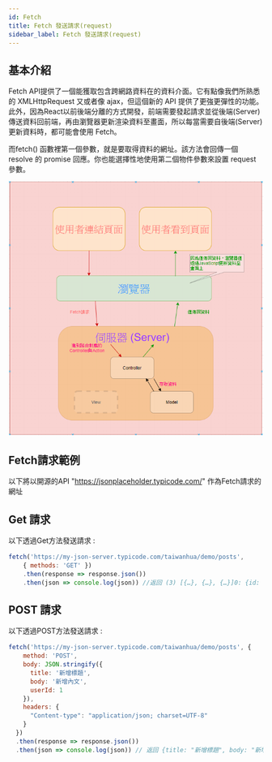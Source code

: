 ```yaml
---
id: Fetch
title: Fetch 發送請求(request)
sidebar_label: Fetch 發送請求(request)
---
```


## 基本介紹

Fetch API提供了一個能獲取包含跨網路資料在的資料介面。它有點像我們所熟悉的 XMLHttpRequest 又或者像 ajax，但這個新的 API 提供了更強更彈性的功能。
此外，因為React以前後端分離的方式開發，前端需要發起請求並從後端(Server)傳送資料回前端，再由瀏覽器更新渲染資料至畫面，所以每當需要自後端(Server)更新資料時，都可能會使用 Fetch。

而fetch() 函數裡第一個參數，就是要取得資料的網址。該方法會回傳一個 resolve 的 promise 回應。你也能選擇性地使用第二個物件參數來設置 request 參數。

![前後端分離](/docs/assets/Fetch.png)

## Fetch請求範例

以下將以開源的API "https://jsonplaceholder.typicode.com/" 作為Fetch請求的網址

## Get 請求

以下透過Get方法發送請求 :

```javascript
fetch('https://my-json-server.typicode.com/taiwanhua/demo/posts',
    { methods: 'GET' })
    .then(response => response.json())
    .then(json => console.log(json)) //返回 (3) [{…}, {…}, {…}]0: {id: 1, title: "Post 1"}1: {id: 2, title: "Post 2"}2: {id: 3, title: "Post 3"}

```
## POST 請求

以下透過POST方法發送請求 :

```javascript
fetch('https://my-json-server.typicode.com/taiwanhua/demo/posts', {
    method: 'POST',
    body: JSON.stringify({
      title: '新增標題',
      body: '新增內文',
      userId: 1
    }),
    headers: {
      "Content-type": "application/json; charset=UTF-8"
    }
  })
  .then(response => response.json())
  .then(json => console.log(json)) // 返回 {title: "新增標題", body: "新增內文", userId: 1, id: 4}

```
